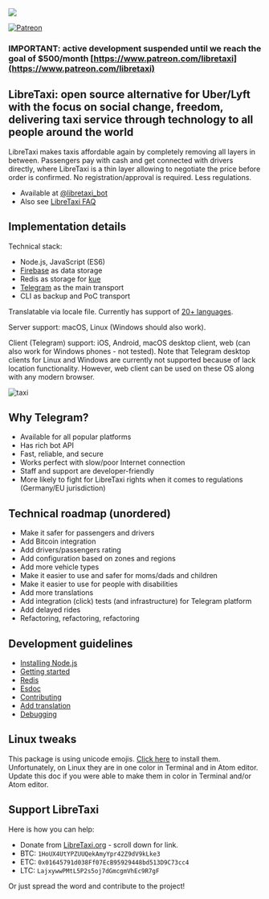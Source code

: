 <div>
<a href="https://travis-ci.org/ro31337/libretaxi/">
<img src="https://api.travis-ci.org/ro31337/libretaxi.svg?branch=master"></img>
</a>
</div>

[![Patreon](https://img.shields.io/badge/back_on-patreon-red.svg)](https://www.patreon.com/libretaxi)

### IMPORTANT: active development suspended until we reach the goal of $500/month [https://www.patreon.com/libretaxi](https://www.patreon.com/libretaxi)

## LibreTaxi: open source alternative for Uber/Lyft with the focus on social change, freedom, delivering taxi service through technology to all people around the world

LibreTaxi makes taxis affordable again by completely removing all layers in between. Passengers pay with cash and get connected with drivers directly, where LibreTaxi is a thin layer allowing to negotiate the price before order is confirmed. No registration/approval is required. Less regulations.

* Available at [@libretaxi_bot](https://telegram.me/libretaxi_bot)
* Also see [LibreTaxi FAQ](doc/FAQ.md)

## Implementation details

Technical stack:

* Node.js, JavaScript (ES6)
* [Firebase](https://firebase.google.com/) as data storage
* Redis as storage for [kue](https://github.com/Automattic/kue)
* [Telegram](https://telegram.org) as the main transport
* CLI as backup and PoC transport

Translatable via locale file. Currently has support of [20+ languages](src/validations/supported-locales.js).

Server support: macOS, Linux (Windows should also work).

Client (Telegram) support: iOS, Android, macOS desktop client, web (can also work for Windows phones - not tested). Note that Telegram desktop clients for Linux and Windows are currently not supported because of lack location functionality. However, web client can be used on these OS along with any modern browser.

![taxi](https://user-images.githubusercontent.com/25986518/29890177-b6c64e92-8d94-11e7-8cf6-1bd1691e7164.png)

## Why Telegram?

* Available for all popular platforms
* Has rich bot API
* Fast, reliable, and secure
* Works perfect with slow/poor Internet connection
* Staff and support are developer-friendly
* More likely to fight for LibreTaxi rights when it comes to regulations (Germany/EU jurisdiction)

## Technical roadmap (unordered)

* Make it safer for passengers and drivers
* Add Bitcoin integration
* Add drivers/passengers rating
* Add configuration based on zones and regions
* Add more vehicle types
* Make it easier to use and safer for moms/dads and children
* Make it easier to use for people with disabilities
* Add more translations
* Add integration (click) tests (and infrastructure) for Telegram platform
* Add delayed rides
* Refactoring, refactoring, refactoring

## Development guidelines

* [Installing Node.js](doc/NODEJS.md)
* [Getting started](doc/GETTING-STARTED.md)
* [Redis](doc/REDIS.md)
* [Esdoc](doc/ESDOC.md)
* [Contributing](doc/CONTRIBUTING.md)
* [Add translation](doc/TRANSLATE.md)
* [Debugging](doc/DEBUGGING.md)

## Linux tweaks

This package is using unicode emojis. [Click here](https://github.com/eosrei/emojione-color-font#install-on-ubuntu-linux) to install them. Unfortunately, on Linux they are in one color in Terminal and in Atom editor. Update this doc if you were able to make them in color in Terminal and/or Atom editor.

## Support LibreTaxi

Here is how you can help:

* Donate from [LibreTaxi.org](http://libretaxi.org) - scroll down for link.
* BTC: `1HoUX4UtYPZUUQekAmyYpr42Z9dV9kLke3`
* ETC: `0x01645791d038Ff07EcB95929448bd513D9C73cc4`
* LTC: `LajxywwPMtL5P2s5oj7dGmcgmVhEc9R7gF`

Or just spread the word and contribute to the project!
